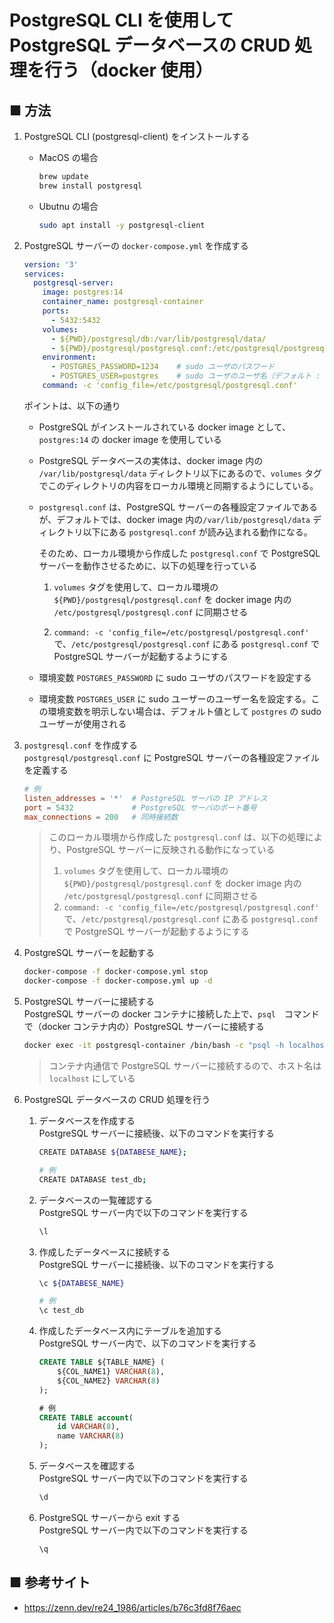 # PostgreSQL CLI を使用して PostgreSQL データベースの CRUD 処理を行う（docker 使用）

## ■ 方法

1. PostgreSQL CLI (postgresql-client) をインストールする<br>
    - MacOS の場合<br>
        ```sh
        brew update
        brew install postgresql
        ```

    - Ubutnu の場合<br>
        ```sh
        sudo apt install -y postgresql-client
        ```

1. PostgreSQL サーバーの `docker-compose.yml` を作成する<br>
    ```yml
    version: '3'
    services:
      postgresql-server:
        image: postgres:14
        container_name: postgresql-container
        ports:
          - 5432:5432
        volumes:
          - ${PWD}/postgresql/db:/var/lib/postgresql/data/
          - ${PWD}/postgresql/postgresql.conf:/etc/postgresql/postgresql.conf
        environment:
          - POSTGRES_PASSWORD=1234    # sudo ユーザのパスワード
          - POSTGRES_USER=postgres    # sudo ユーザのユーザ名（デフォルト : postgres）
        command: -c 'config_file=/etc/postgresql/postgresql.conf'
    ```

    ポイントは、以下の通り

    - PostgreSQL がインストールされている docker image として、`postgres:14` の docker image を使用している

    - PostgreSQL データベースの実体は、docker image 内の `/var/lib/postgresql/data` ディレクトリ以下にあるので、`volumes` タグでこのディレクトリの内容をローカル環境と同期するようにしている。
    
    - `postgresql.conf` は、PostgreSQL サーバーの各種設定ファイルであるが、デフォルトでは、docker image 内の`/var/lib/postgresql/data` ディレクトリ以下にある `postgresql.conf` が読み込まれる動作になる。
    
        そのため、ローカル環境から作成した `postgresql.conf` で PostgreSQL サーバーを動作させるために、以下の処理を行っている
    
        1. `volumes` タグを使用して、ローカル環境の `${PWD}/postgresql/postgresql.conf` を docker image 内の `/etc/postgresql/postgresql.conf` に同期させる
    
        1. `command: -c 'config_file=/etc/postgresql/postgresql.conf'` で、`/etc/postgresql/postgresql.conf` にある `postgresql.conf` で PostgreSQL サーバーが起動するようにする

    - 環境変数 `POSTGRES_PASSWORD` に sudo ユーザのパスワードを設定する

    - 環境変数 `POSTGRES_USER` に sudo ユーザーのユーザー名を設定する。この環境変数を明示しない場合は、デフォルト値として `postgres` の sudo ユーザーが使用される

1. `postgresql.conf` を作成する<br>
    `postgresql/postgresql.conf` に PostgreSQL サーバーの各種設定ファイルを定義する
    ```conf
    # 例
    listen_addresses = '*'  # PostgreSQL サーバの IP アドレス
    port = 5432             # PostgreSQL サーバのポート番号
    max_connections = 200   # 同時接続数
    ```

    > このローカル環境から作成した `postgresql.conf` は、以下の処理により、PostgreSQL サーバーに反映される動作になっている
    > 1. `volumes` タグを使用して、ローカル環境の `${PWD}/postgresql/postgresql.conf` を docker image 内の `/etc/postgresql/postgresql.conf` に同期させる
    > 1. `command: -c 'config_file=/etc/postgresql/postgresql.conf'` で、`/etc/postgresql/postgresql.conf` にある `postgresql.conf` で PostgreSQL サーバーが起動するようにする

1. PostgreSQL サーバーを起動する<br>
    ```sh
    docker-compose -f docker-compose.yml stop
    docker-compose -f docker-compose.yml up -d
    ```

1. PostgreSQL サーバーに接続する<br>
    PostgreSQL サーバーの docker コンテナに接続した上で、`psql`　コマンドで（docker コンテナ内の）PostgreSQL サーバーに接続する
    ```sh
    docker exec -it postgresql-container /bin/bash -c "psql -h localhost -U postgres"
    ```

    > コンテナ内通信で PostgreSQL サーバーに接続するので、ホスト名は `localhost` にしている

1. PostgreSQL データベースの CRUD 処理を行う<br>

    1. データベースを作成する<br>
        PostgreSQL サーバーに接続後、以下のコマンドを実行する
        ```sh
        CREATE DATABASE ${DATABESE_NAME};
        ```
        ```sh
        # 例
        CREATE DATABASE test_db;
        ```

    1. データベースの一覧確認する<br>
        PostgreSQL サーバー内で以下のコマンドを実行する
        ```sh
        \l
        ```

    1. 作成したデータベースに接続する<br>
        PostgreSQL サーバーに接続後、以下のコマンドを実行する
        ```sh
        \c ${DATABESE_NAME}
        ```
        ```sh
        # 例
        \c test_db
        ```

    1. 作成したデータベース内にテーブルを追加する<br>
        PostgreSQL サーバー内で、以下のコマンドを実行する
        ```sql
        CREATE TABLE ${TABLE_NAME} (
            ${COL_NAME1} VARCHAR(8),
            ${COL_NAME2} VARCHAR(8)
        );
        ```
        ```sql
        # 例
        CREATE TABLE account(
            id VARCHAR(8),
            name VARCHAR(8)
        );
        ```

    1. データベースを確認する<br>
        PostgreSQL サーバー内で以下のコマンドを実行する
        ```sh
        \d
        ```

    1. PostgreSQL サーバーから exit する<br>
        PostgreSQL サーバー内で以下のコマンドを実行する
        ```sh
        \q
        ```

## ■ 参考サイト

- https://zenn.dev/re24_1986/articles/b76c3fd8f76aec